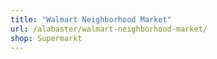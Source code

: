```yaml
---
title: "Walmart Neighborhood Market"
url: /alabaster/walmart-neighborhood-market/
shop: Supermarkt
---
```

